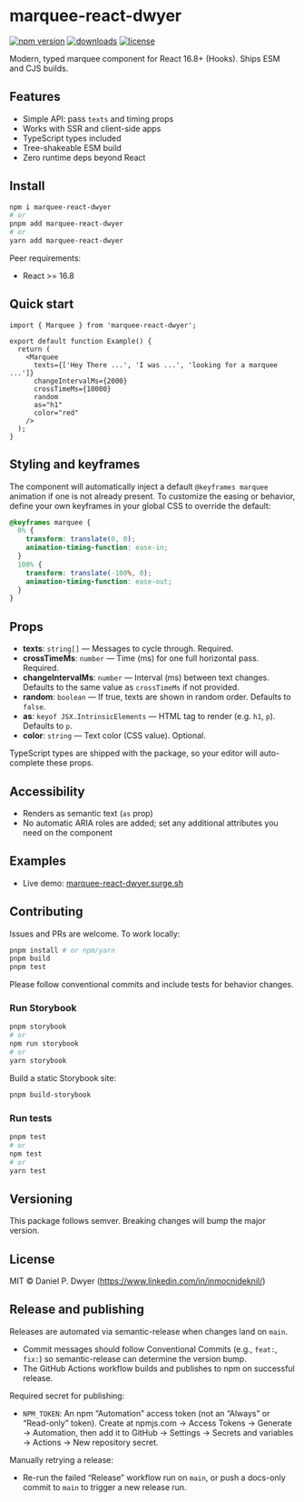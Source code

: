 # marquee-react-dwyer

[![npm version](https://img.shields.io/npm/v/marquee-react-dwyer.svg)](https://www.npmjs.com/package/marquee-react-dwyer)
[![downloads](https://img.shields.io/npm/dm/marquee-react-dwyer.svg)](https://www.npmjs.com/package/marquee-react-dwyer)
[![license](https://img.shields.io/npm/l/marquee-react-dwyer.svg)](./LICENSE)

Modern, typed marquee component for React 16.8+ (Hooks). Ships ESM and CJS builds.

## Features

- Simple API: pass `texts` and timing props
- Works with SSR and client-side apps
- TypeScript types included
- Tree-shakeable ESM build
- Zero runtime deps beyond React

## Install

```bash
npm i marquee-react-dwyer
# or
pnpm add marquee-react-dwyer
# or
yarn add marquee-react-dwyer
```

Peer requirements:

- React >= 16.8

## Quick start

```tsx
import { Marquee } from 'marquee-react-dwyer';

export default function Example() {
  return (
    <Marquee
      texts={['Hey There ...', 'I was ...', 'looking for a marquee ...']}
      changeIntervalMs={2000}
      crossTimeMs={10000}
      random
      as="h1"
      color="red"
    />
  );
}
```

## Styling and keyframes

The component will automatically inject a default `@keyframes marquee` animation if one is not already present. To customize the easing or behavior, define your own keyframes in your global CSS to override the default:

```css
@keyframes marquee {
  0% {
    transform: translate(0, 0);
    animation-timing-function: ease-in;
  }
  100% {
    transform: translate(-100%, 0);
    animation-timing-function: ease-out;
  }
}
```

## Props

- **texts**: `string[]` — Messages to cycle through. Required.
- **crossTimeMs**: `number` — Time (ms) for one full horizontal pass. Required.
- **changeIntervalMs**: `number` — Interval (ms) between text changes. Defaults to the same value as `crossTimeMs` if not provided.
- **random**: `boolean` — If true, texts are shown in random order. Defaults to `false`.
- **as**: `keyof JSX.IntrinsicElements` — HTML tag to render (e.g. `h1`, `p`). Defaults to `p`.
- **color**: `string` — Text color (CSS value). Optional.

TypeScript types are shipped with the package, so your editor will auto-complete these props.

## Accessibility

- Renders as semantic text (`as` prop)
- No automatic ARIA roles are added; set any additional attributes you need on the component

## Examples

- Live demo: [marquee-react-dwyer.surge.sh](https://marquee-react-dwyer.surge.sh/)

## Contributing

Issues and PRs are welcome. To work locally:

```bash
pnpm install # or npm/yarn
pnpm build
pnpm test
```

Please follow conventional commits and include tests for behavior changes.

### Run Storybook

```bash
pnpm storybook
# or
npm run storybook
# or
yarn storybook
```

Build a static Storybook site:

```bash
pnpm build-storybook
```

### Run tests

```bash
pnpm test
# or
npm test
# or
yarn test
```

## Versioning

This package follows semver. Breaking changes will bump the major version.

## License

MIT © Daniel P. Dwyer (https://www.linkedin.com/in/inmocnideknil/)

## Release and publishing

Releases are automated via semantic-release when changes land on `main`.

- Commit messages should follow Conventional Commits (e.g., `feat:`, `fix:`) so semantic-release can determine the version bump.
- The GitHub Actions workflow builds and publishes to npm on successful release.

Required secret for publishing:

- `NPM_TOKEN`: An npm “Automation” access token (not an “Always” or “Read-only” token). Create at npmjs.com → Access Tokens → Generate → Automation, then add it to GitHub → Settings → Secrets and variables → Actions → New repository secret.

Manually retrying a release:

- Re-run the failed “Release” workflow run on `main`, or push a docs-only commit to `main` to trigger a new release run.
